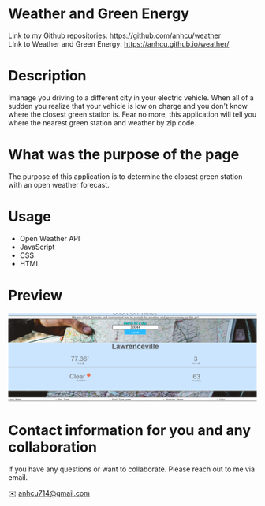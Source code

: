 # Weather and Green Energy
Link to my Github repositories: https://github.com/anhcu/weather <br>
LInk to Weather and Green Energy: https://anhcu.github.io/weather/

# Description
Imanage you driving to a different city in your electric vehicle. When all of a sudden you realize that your vehicle is low on charge and you don't know where the closest green station is. Fear no more, this application will tell you where the nearest green station and weather by zip code.

# What was the purpose of the page
The purpose of this application is to determine the closest green station with an open weather forecast.  

# Usage
- Open Weather API
- JavaScript
- CSS
- HTML

# Preview
![demo](./assets/images/demo.png)

# Contact information for you and any collaboration
If you have any questions or want to collaborate. Please reach out to me via email.

✉️ anhcu714@gmail.com

